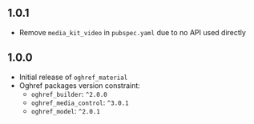 ## 1.0.1

* Remove `media_kit_video` in `pubspec.yaml` due to no API used directly

## 1.0.0

* Initial release of `oghref_material`
* Oghref packages version constraint:
    * `oghref_builder`: `^2.0.0`
    * `oghref_media_control`: `^3.0.1`
    * `oghref_model`: `^2.0.1`
